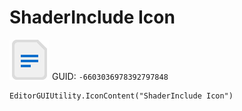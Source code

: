 # ShaderInclude Icon
![](/img/ShaderInclude%20Icon.png)
GUID: `-6603036978392797848`
```
EditorGUIUtility.IconContent("ShaderInclude Icon")
```
